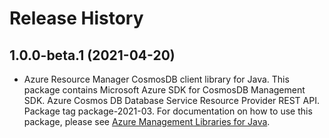 # Release History

## 1.0.0-beta.1 (2021-04-20)

- Azure Resource Manager CosmosDB client library for Java. This package contains Microsoft Azure SDK for CosmosDB Management SDK. Azure Cosmos DB Database Service Resource Provider REST API. Package tag package-2021-03. For documentation on how to use this package, please see [Azure Management Libraries for Java](https://aka.ms/azsdk/java/mgmt).
